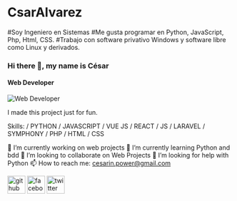 # CsarAlvarez
#Soy Ingeniero en Sistemas
#Me gusta programar en Python, JavaScript, Php, Html, CSS.
#Trabajo con software privativo Windows y software libre como Linux y derivados.
### Hi there 👋, my name is César
#### Web Developer
![Web Developer](https://github.com/CsarAvarez/CsarAlvarez/blob/master/banner-github.png)

I made this project just for fun.

Skills: / PYTHON / JAVASCRIPT / VUE JS / REACT / JS / LARAVEL / SYMPHONY / PHP / HTML / CSS

🔭 I’m currently working on web projects 🌱 I’m currently learning Python and bdd 👯 I’m looking to collaborate on Web Projects 🤔 I’m looking for help with Python 📫 How to reach me: cesarin.power@gmail.com 

[<img src='https://cdn.jsdelivr.net/npm/simple-icons@3.0.1/icons/github.svg' alt='github' height='40'>](https://github.com/CsarAlvarez)  [<img src='https://cdn.jsdelivr.net/npm/simple-icons@3.0.1/icons/facebook.svg' alt='facebook' height='40'>](https://www.facebook.com/powercsar)  [<img src='https://cdn.jsdelivr.net/npm/simple-icons@3.0.1/icons/twitter.svg' alt='twitter' height='40'>](https://twitter.com/@csar_alvarez)  

